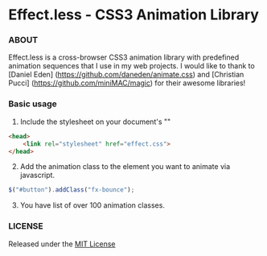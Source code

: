 # Effect.less - CSS3 Animation Library

### ABOUT

Effect.less is a cross-browser CSS3 animation library with predefined animation sequences that I use in my web projects. I would like to thank to [Daniel Eden] (https://github.com/daneden/animate.css) and [Christian Pucci] (https://github.com/miniMAC/magic) for their awesome libraries!


### Basic usage

1. Include the stylesheet on your document's "<head>"

```html
<head>
    <link rel="stylesheet" href="effect.css">
</head>
```

2. Add the animation class to the element you want to animate via javascript.

```javascript
$("#button").addClass("fx-bounce");
```

3. You have list of over 100 animation classes.


### LICENSE

Released under the [MIT License](http://www.opensource.org/licenses/mit-license.php)